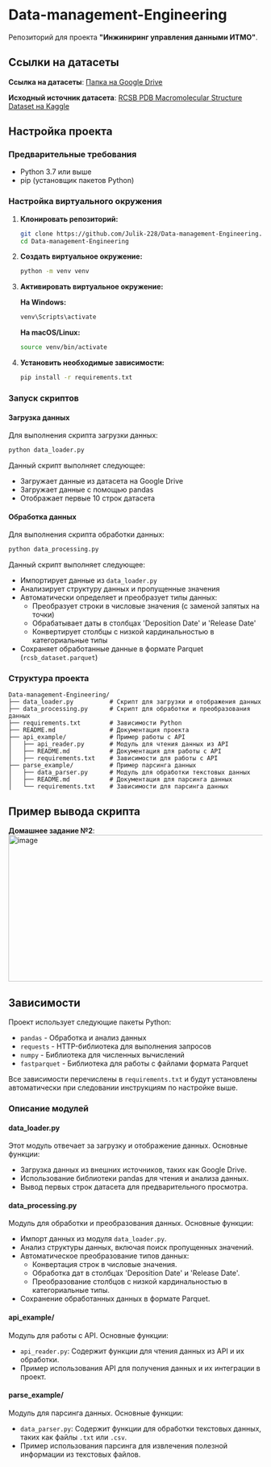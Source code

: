 # Data-management-Engineering

Репозиторий для проекта **"Инжиниринг управления данными ИТМО"**.

## Ссылки на датасеты

**Ссылка на датасеты**: [Папка на Google Drive](https://drive.google.com/drive/folders/1QAz7jx7AGHJcXc0OftuolaaU4slls4CO?usp=sharing)  

**Исходный источник датасета**: [RCSB PDB Macromolecular Structure Dataset на Kaggle](https://www.kaggle.com/datasets/samiraalipour/rcsb-pdb-macromolecular-structure-dataset?utm_source=chatgpt.com&select=RCSB_PDB_Macromolecular_Structure_Dataset.csv)

## Настройка проекта

### Предварительные требования
- Python 3.7 или выше
- pip (установщик пакетов Python)

### Настройка виртуального окружения

1. **Клонировать репозиторий:**
   ```bash
   git clone https://github.com/Julik-228/Data-management-Engineering.git
   cd Data-management-Engineering
   ```

2. **Создать виртуальное окружение:**
   ```bash
   python -m venv venv
   ```

3. **Активировать виртуальное окружение:**
   
   **На Windows:**
   ```bash
   venv\Scripts\activate
   ```
   
   **На macOS/Linux:**
   ```bash
   source venv/bin/activate
   ```

4. **Установить необходимые зависимости:**
   ```bash
   pip install -r requirements.txt
   ```

### Запуск скриптов

#### Загрузка данных

Для выполнения скрипта загрузки данных:

```bash
python data_loader.py
```

Данный скрипт выполняет следующее:
- Загружает данные из датасета на Google Drive
- Загружает данные с помощью pandas
- Отображает первые 10 строк датасета

#### Обработка данных

Для выполнения скрипта обработки данных:

```bash
python data_processing.py
```

Данный скрипт выполняет следующее:
- Импортирует данные из `data_loader.py`
- Анализирует структуру данных и пропущенные значения
- Автоматически определяет и преобразует типы данных:
  - Преобразует строки в числовые значения (с заменой запятых на точки)
  - Обрабатывает даты в столбцах 'Deposition Date' и 'Release Date'
  - Конвертирует столбцы с низкой кардинальностью в категориальные типы
- Сохраняет обработанные данные в формате Parquet (`rcsb_dataset.parquet`)

### Структура проекта

```
Data-management-Engineering/
├── data_loader.py          # Скрипт для загрузки и отображения данных
├── data_processing.py      # Скрипт для обработки и преобразования данных
├── requirements.txt        # Зависимости Python
├── README.md               # Документация проекта
├── api_example/            # Пример работы с API
│   ├── api_reader.py       # Модуль для чтения данных из API
│   ├── README.md           # Документация для работы с API
│   ├── requirements.txt    # Зависимости для работы с API
├── parse_example/          # Пример парсинга данных
│   ├── data_parser.py      # Модуль для обработки текстовых данных
│   ├── README.md           # Документация для парсинга данных
│   └── requirements.txt    # Зависимости для парсинга данных
```

## Пример вывода скрипта

**Домашнее задание №2**: <img width="1150" height="291" alt="image" src="https://github.com/user-attachments/assets/3fc164d9-4047-4271-bb18-cee4129a2038" />

## Зависимости

Проект использует следующие пакеты Python:
- `pandas` - Обработка и анализ данных
- `requests` - HTTP-библиотека для выполнения запросов
- `numpy` - Библиотека для численных вычислений
- `fastparquet` - Библиотека для работы с файлами формата Parquet

Все зависимости перечислены в `requirements.txt` и будут установлены автоматически при следовании инструкциям по настройке выше.

### Описание модулей

#### data_loader.py
Этот модуль отвечает за загрузку и отображение данных. Основные функции:
- Загрузка данных из внешних источников, таких как Google Drive.
- Использование библиотеки pandas для чтения и анализа данных.
- Вывод первых строк датасета для предварительного просмотра.

#### data_processing.py
Модуль для обработки и преобразования данных. Основные функции:
- Импорт данных из модуля `data_loader.py`.
- Анализ структуры данных, включая поиск пропущенных значений.
- Автоматическое преобразование типов данных:
  - Конвертация строк в числовые значения.
  - Обработка дат в столбцах 'Deposition Date' и 'Release Date'.
  - Преобразование столбцов с низкой кардинальностью в категориальные типы.
- Сохранение обработанных данных в формате Parquet.

#### api_example/
Модуль для работы с API. Основные функции:
- `api_reader.py`: Содержит функции для чтения данных из API и их обработки.
- Пример использования API для получения данных и их интеграции в проект.

#### parse_example/
Модуль для парсинга данных. Основные функции:
- `data_parser.py`: Содержит функции для обработки текстовых данных, таких как файлы `.txt` или `.csv`.
- Пример использования парсинга для извлечения полезной информации из текстовых файлов.
